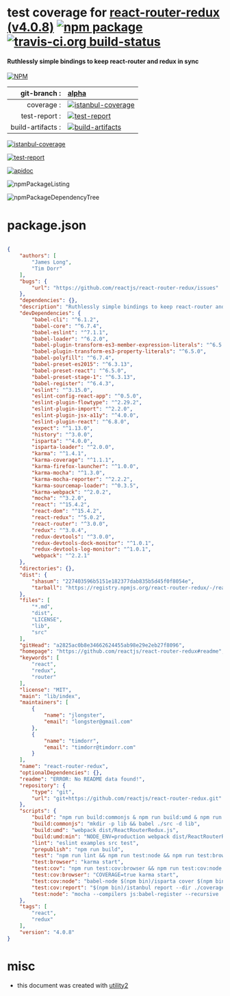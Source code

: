 # test coverage for  [react-router-redux (v4.0.8)](https://github.com/reactjs/react-router-redux#readme)  [![npm package](https://img.shields.io/npm/v/npmtest-react-router-redux.svg?style=flat-square)](https://www.npmjs.org/package/npmtest-react-router-redux) [![travis-ci.org build-status](https://api.travis-ci.org/npmtest/node-npmtest-react-router-redux.svg)](https://travis-ci.org/npmtest/node-npmtest-react-router-redux)
#### Ruthlessly simple bindings to keep react-router and redux in sync

[![NPM](https://nodei.co/npm/react-router-redux.png?downloads=true)](https://www.npmjs.com/package/react-router-redux)

| git-branch : | [alpha](https://github.com/npmtest/node-npmtest-react-router-redux/tree/alpha)|
|--:|:--|
| coverage : | [![istanbul-coverage](https://npmtest.github.io/node-npmtest-react-router-redux/build/coverage.badge.svg)](https://npmtest.github.io/node-npmtest-react-router-redux/build/coverage.html/index.html)|
| test-report : | [![test-report](https://npmtest.github.io/node-npmtest-react-router-redux/build/test-report.badge.svg)](https://npmtest.github.io/node-npmtest-react-router-redux/build/test-report.html)|
| build-artifacts : | [![build-artifacts](https://npmtest.github.io/node-npmtest-react-router-redux/glyphicons_144_folder_open.png)](https://github.com/npmtest/node-npmtest-react-router-redux/tree/gh-pages/build)|

[![istanbul-coverage](https://npmtest.github.io/node-npmtest-react-router-redux/build/screenCapture.buildCustomOrg.browser.coverage.html.png)](https://npmtest.github.io/node-npmtest-react-router-redux/build/coverage.html/index.html)

[![test-report](https://npmtest.github.io/node-npmtest-react-router-redux/build/screenCapture.buildCustomOrg.browser.%252Fhome%252Ftravis%252Fbuild%252Fnpmtest%252Fnode-npmtest-react-router-redux%252Ftmp%252Fbuild%252Ftest-report.html.png)](https://npmtest.github.io/node-npmtest-react-router-redux/build/test-report.html)

[![apidoc](https://npmdoc.github.io/node-npmdoc-react-router-redux/build/screenCapture.buildApidoc.browser.%252Fhome%252Ftravis%252Fbuild%252Fnpmdoc%252Fnode-npmdoc-react-router-redux%252Ftmp%252Fbuild%252Fapidoc.html.png)](https://npmdoc.github.io/node-npmdoc-react-router-redux/build/apidoc.html)

![npmPackageListing](https://npmtest.github.io/node-npmtest-react-router-redux/build/screenCapture.npmPackageListing.svg)

![npmPackageDependencyTree](https://npmtest.github.io/node-npmtest-react-router-redux/build/screenCapture.npmPackageDependencyTree.svg)



# package.json

```json

{
    "authors": [
        "James Long",
        "Tim Dorr"
    ],
    "bugs": {
        "url": "https://github.com/reactjs/react-router-redux/issues"
    },
    "dependencies": {},
    "description": "Ruthlessly simple bindings to keep react-router and redux in sync",
    "devDependencies": {
        "babel-cli": "^6.1.2",
        "babel-core": "^6.7.4",
        "babel-eslint": "^7.1.1",
        "babel-loader": "^6.2.0",
        "babel-plugin-transform-es3-member-expression-literals": "^6.5.0",
        "babel-plugin-transform-es3-property-literals": "^6.5.0",
        "babel-polyfill": "^6.7.4",
        "babel-preset-es2015": "^6.3.13",
        "babel-preset-react": "^6.5.0",
        "babel-preset-stage-1": "^6.3.13",
        "babel-register": "^6.4.3",
        "eslint": "^3.15.0",
        "eslint-config-react-app": "^0.5.0",
        "eslint-plugin-flowtype": "^2.29.2",
        "eslint-plugin-import": "^2.2.0",
        "eslint-plugin-jsx-a11y": "^4.0.0",
        "eslint-plugin-react": "^6.8.0",
        "expect": "^1.13.0",
        "history": "^3.0.0",
        "isparta": "^4.0.0",
        "isparta-loader": "^2.0.0",
        "karma": "^1.4.1",
        "karma-coverage": "^1.1.1",
        "karma-firefox-launcher": "^1.0.0",
        "karma-mocha": "^1.3.0",
        "karma-mocha-reporter": "^2.2.2",
        "karma-sourcemap-loader": "^0.3.5",
        "karma-webpack": "^2.0.2",
        "mocha": "^3.2.0",
        "react": "^15.4.2",
        "react-dom": "^15.4.2",
        "react-redux": "^5.0.2",
        "react-router": "^3.0.0",
        "redux": "^3.0.4",
        "redux-devtools": "^3.0.0",
        "redux-devtools-dock-monitor": "^1.0.1",
        "redux-devtools-log-monitor": "^1.0.1",
        "webpack": "^2.2.1"
    },
    "directories": {},
    "dist": {
        "shasum": "227403596b5151e182377dab835b5d45f0f8054e",
        "tarball": "https://registry.npmjs.org/react-router-redux/-/react-router-redux-4.0.8.tgz"
    },
    "files": [
        "*.md",
        "dist",
        "LICENSE",
        "lib",
        "src"
    ],
    "gitHead": "a2825ac0b8e34662624455ab98e29e2eb27f8096",
    "homepage": "https://github.com/reactjs/react-router-redux#readme",
    "keywords": [
        "react",
        "redux",
        "router"
    ],
    "license": "MIT",
    "main": "lib/index",
    "maintainers": [
        {
            "name": "jlongster",
            "email": "longster@gmail.com"
        },
        {
            "name": "timdorr",
            "email": "timdorr@timdorr.com"
        }
    ],
    "name": "react-router-redux",
    "optionalDependencies": {},
    "readme": "ERROR: No README data found!",
    "repository": {
        "type": "git",
        "url": "git+https://github.com/reactjs/react-router-redux.git"
    },
    "scripts": {
        "build": "npm run build:commonjs & npm run build:umd & npm run build:umd:min",
        "build:commonjs": "mkdir -p lib && babel ./src -d lib",
        "build:umd": "webpack dist/ReactRouterRedux.js",
        "build:umd:min": "NODE_ENV=production webpack dist/ReactRouterRedux.min.js",
        "lint": "eslint examples src test",
        "prepublish": "npm run build",
        "test": "npm run lint && npm run test:node && npm run test:browser",
        "test:browser": "karma start",
        "test:cov": "npm run test:cov:browser && npm run test:cov:node && npm run test:cov:report",
        "test:cov:browser": "COVERAGE=true karma start",
        "test:cov:node": "babel-node $(npm bin)/isparta cover $(npm bin)/_mocha report --dir ./coverage/node-coverage -- --recursive ./test/node",
        "test:cov:report": "$(npm bin)/istanbul report --dir ./coverage --include **/*coverage.json html text",
        "test:node": "mocha --compilers js:babel-register --recursive ./test/*.spec.js"
    },
    "tags": [
        "react",
        "redux"
    ],
    "version": "4.0.8"
}
```



# misc
- this document was created with [utility2](https://github.com/kaizhu256/node-utility2)
